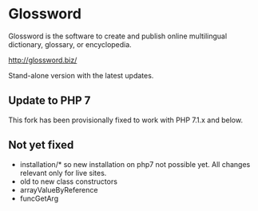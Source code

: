 Glossword
=========

Glossword is the software to create and publish online multilingual dictionary, glossary, or encyclopedia.

<http://glossword.biz/>

Stand-alone version with the latest updates.

Update to PHP 7
---------------
This fork has been provisionally fixed to work with PHP 7.1.x and below.

Not yet fixed
-------------
- installation/* so new installation on php7 not possible yet. All changes relevant only for live sites.
- old to new class constructors
- arrayValueByReference
- funcGetArg
